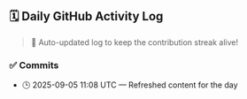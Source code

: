## 🗓️ Daily GitHub Activity Log

> 🤖 Auto-updated log to keep the contribution streak alive!

### ✅ Commits

- 🕒 2025-09-05 11:08 UTC — Refreshed content for the day

